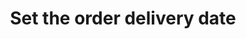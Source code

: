 ---
title: "Set the order delivery date"
name: "sourcemeta_apifact_evolution"
key: "param_delivery_date"
description: "Order setting: Set the delivery date when creating the orders, must be iso 8601 date format"
user_friendly_description: "This setting allows you to set the order delivery date in Evolution when syncing orders. The date must be is ISO 8601 formatting."
default: ""
values: []
tags: [sourcemeta,apifact,evolution,sage-100-evolution,sage-200-evolution]
type: "meta"
process: "orders"
headless: true
---